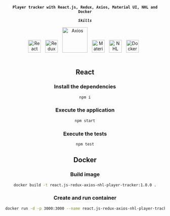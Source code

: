 <div align="center">

**`Player tracker with React.js, Redux, Axios, Material UI, NHL and Docker`**

***`Skills`***
<div align="center">
<img alt="React" width="40px" style="padding-right:10px;" src="https://cdn.jsdelivr.net/gh/devicons/devicon/icons/react/react-original.svg" />
<img alt="Redux" width="40px" style="padding-right:10px;" src="https://cdn.jsdelivr.net/gh/devicons/devicon/icons/redux/redux-original.svg"/>
<img alt="Axios" width="80px" style="padding-right:10px;" src="https://upload.wikimedia.org/wikipedia/commons/thumb/d/d1/Axios_%28computer_library%29_logo.svg/2560px-Axios_%28computer_library%29_logo.svg.png" />
<img alt="Material UI" width="40px" style="padding-right:10px;" src="https://cdn.jsdelivr.net/gh/devicons/devicon/icons/materialui/materialui-original.svg" />
<img alt="NHL" width="40px" style="padding-right:10px;" src="https://upload.wikimedia.org/wikipedia/commons/thumb/e/e5/National_Hockey_League_shield.svg/512px-National_Hockey_League_shield.svg.png?20220408181052"/>
<img alt="Docker" width="40px" style="padding-right:10px;" src="https://cdn.jsdelivr.net/gh/devicons/devicon/icons/docker/docker-original-wordmark.svg" />
<br/>
<br/>

## React
### Install the dependencies
```sh
npm i
```

### Execute the application
```sh
npm start
```

### Execute the tests
```sh
npm test
```

## Docker
### Build image
```sh
docker build -t react.js-redux-axios-nhl-player-tracker:1.0.0 .
```
### Create and run container
```sh
docker run -d -p 3000:3000 --name react.js-redux-axios-nhl-player-tracker react.js-redux-axios-nhl-player-tracker:1.0.0
```